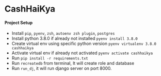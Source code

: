 # CashHaiKya

#### Project Setup
- Install `pip`, `pyenv`, `zsh`, `autoenv zsh plugin`, `postgres`
- Install python 3.8.0 if already not installed `pyenv install 3.8.0`
- Create virtual env using specific python version `pyenv virtualenv 3.8.0 cashhaikya`
- Activate virtual env if already not activated `pyenv activate cashhaikya`
- Run `pip install -r requirements.txt`
- Run `recreatedb` from terminal, It will create role and database
- Run `run_dj`, it will run django server on port 8000.